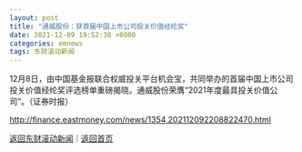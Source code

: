 ```yaml
---
layout: post
title: "通威股份：获首届中国上市公司投关价值经纶奖"
date: 2021-12-09 19:52:38 +0800
categories: emnews
tags: 东财滚动新闻
---
```


12月8日，由中国基金报联合权威投关平台机会宝，共同举办的首届中国上市公司投关价值经纶奖评选榜单重磅揭晓。通威股份荣膺“2021年度最具投关价值公司”。（证券时报）

<http://finance.eastmoney.com/news/1354,202112092208822470.html>

[返回东财滚动新闻](//finews.withounder.com/emnews/)｜[返回首页](//finews.withounder.com/)